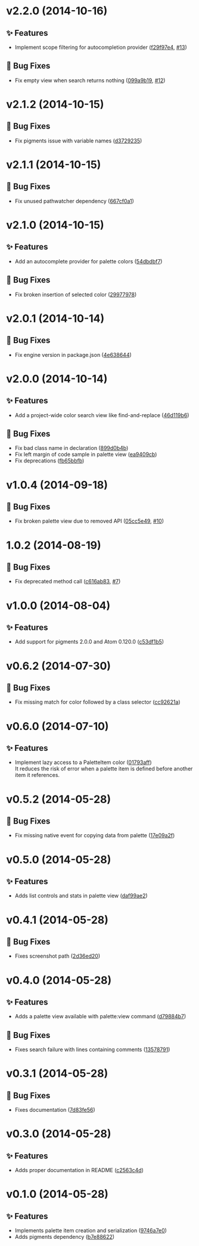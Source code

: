 <a name="v2.2.0"></a>
# v2.2.0 (2014-10-16)

## :sparkles: Features

- Implement scope filtering for autocompletion provider ([f29f97e4](https://github.com/abe33/atom-project-palette-finder/commit/f29f97e4fb47a880a92907e0aff3b633df37aebd), [#13](https://github.com/abe33/atom-project-palette-finder/issues/13))

## :bug: Bug Fixes

- Fix empty view when search returns nothing ([099a9b19](https://github.com/abe33/atom-project-palette-finder/commit/099a9b19f8c034e83109beb342e14824a76fe866), [#12](https://github.com/abe33/atom-project-palette-finder/issues/12))

<a name="v2.1.2"></a>
# v2.1.2 (2014-10-15)

## :bug: Bug Fixes

- Fix pigments issue with variable names ([d3729235](https://github.com/abe33/atom-project-palette-finder/commit/d37292359f7600d14289c9370139730eacd9bdc4))

<a name="v2.1.1"></a>
# v2.1.1 (2014-10-15)

## :bug: Bug Fixes

- Fix unused pathwatcher dependency ([667cf0a1](https://github.com/abe33/atom-project-palette-finder/commit/667cf0a1aed24b4ce7b8b156f77b18f9873d840b))

<a name="v2.1.0"></a>
# v2.1.0 (2014-10-15)

## :sparkles: Features

- Add an autocomplete provider for palette colors ([54dbdbf7](https://github.com/abe33/atom-project-palette-finder/commit/54dbdbf75d1ab907422646eb76387f150450cb8f))

## :bug: Bug Fixes

- Fix broken insertion of selected color ([29977978](https://github.com/abe33/atom-project-palette-finder/commit/299779787fe23a87bf84e2344f27f1fad8a0865d))


<a name="v2.0.1"></a>
# v2.0.1 (2014-10-14)

## :bug: Bug Fixes

- Fix engine version in package.json ([4e638644](https://github.com/abe33/atom-project-palette-finder/commit/4e6386447702819b258a603f7118054b33f41360))


<a name="v2.0.0"></a>
# v2.0.0 (2014-10-14)

## :sparkles: Features

- Add a project-wide color search view like find-and-replace ([46d119b6](https://github.com/abe33/atom-project-palette-finder/commit/46d119b6ec62385634753bc73292cdcac995bc02))

## :bug: Bug Fixes

- Fix bad class name in declaration ([899d0b4b](https://github.com/abe33/atom-project-palette-finder/commit/899d0b4bf883a806b426ed1e5a7f37cb472a2e44))
- Fix left margin of code sample in palette view ([ea9409cb](https://github.com/abe33/atom-project-palette-finder/commit/ea9409cb56cea88fc2e1fa0fc1898d34d12a30f9))
- Fix deprecations ([fb65bbfb](https://github.com/abe33/atom-project-palette-finder/commit/fb65bbfba4e970b91d8aba82d4fda086a3cf448e))

<a name="v1.0.4"></a>
# v1.0.4 (2014-09-18)

## :bug: Bug Fixes

- Fix broken palette view due to removed API ([05cc5e49](https://github.com/abe33/atom-project-palette-finder/commit/05cc5e49d60a34ea59a0d204fc9ef461e442061c), [#10](https://github.com/abe33/atom-project-palette-finder/issues/10))

<a name="1.0.2"></a>
# 1.0.2 (2014-08-19)

## :bug: Bug Fixes

- Fix deprecated method call ([c616ab83](https://github.com/abe33/atom-project-palette-finder/commit/c616ab83df274550be2d4377c2c514983e20206c), [#7](https://github.com/abe33/atom-project-palette-finder/issues/7))

<a name="v1.0.0"></a>
# v1.0.0 (2014-08-04)

## :sparkles: Features

- Add support for pigments 2.0.0 and Atom 0.120.0 ([c53df1b5](https://github.com/abe33/atom-project-palette-finder/commit/c53df1b5ec39d6d518cc57f3e9fa651e7b33a289))

<a name="v0.6.2"></a>
# v0.6.2 (2014-07-30)

## :bug: Bug Fixes

- Fix missing match for color followed by a class selector ([cc92621a](https://github.com/abe33/atom-project-palette-finder/commit/cc92621a7aa9d0c718676593d734e5c606fc12d0))

<a name="v0.6.0"></a>
# v0.6.0 (2014-07-10)

## :sparkles: Features

- Implement lazy access to a PaletteItem color ([01793aff](https://github.com/abe33/atom-project-palette-finder/commit/01793aff11558653d7fda5d81789e5c1089694a3))
  <br>It reduces the risk of error when a palette item is defined before another item it references.

<a name="v0.5.2"></a>
# v0.5.2 (2014-05-28)

## :bug: Bug Fixes

- Fix missing native event for copying data from palette ([17e09a2f](https://github.com/abe33/atom-project-palette-finder/commit/17e09a2fe4748046efcd3bfdf08e66830c44d5ef))

<a name="v0.5.0"></a>
# v0.5.0 (2014-05-28)

## :sparkles: Features

- Adds list controls and stats in palette view ([daf99ae2](https://github.com/abe33/atom-project-palette-finder/commit/daf99ae27f9c544ef0fc94709b5441c7c8a84285))


<a name="v0.4.1"></a>
# v0.4.1 (2014-05-28)

## :bug: Bug Fixes

- Fixes screenshot path ([2d36ed20](https://github.com/abe33/atom-project-palette-finder/commit/2d36ed208620b50b902a58740261c2e1b46cf26d))


<a name="v0.4.0"></a>
# v0.4.0 (2014-05-28)

## :sparkles: Features

- Adds a palette view available with palette:view command ([d79884b7](https://github.com/abe33/atom-project-palette-finder/commit/d79884b718535d6c9b7e329ae8041369f439e383))

## :bug: Bug Fixes

- Fixes search failure with lines containing comments ([13578791](https://github.com/abe33/atom-project-palette-finder/commit/13578791448ef6b2767ee92aef4d3aafda61be7f))


<a name="v0.3.1"></a>
# v0.3.1 (2014-05-28)

## :bug: Bug Fixes

- Fixes documentation ([7d83fe56](https://github.com/abe33/atom-project-palette-finder/commit/7d83fe5619b513351e80dd8d131b4c07ffd0059a))


<a name="v0.3.0"></a>
# v0.3.0 (2014-05-28)

## :sparkles: Features

- Adds proper documentation in README ([c2563c4d](https://github.com/abe33/atom-project-palette-finder/commit/c2563c4d5a11ee990cedbcea5da6fc6ecb78e235))


<a name="v0.1.0"></a>
# v0.1.0 (2014-05-28)

## :sparkles: Features

- Implements palette item creation and serialization ([9746a7e0](https://github.com/abe33/atom-project-palette-finder/commit/9746a7e0c71fb76252272d801d5b10bdeddb59e5))
- Adds pigments dependency ([b7e88622](https://github.com/abe33/atom-project-palette-finder/commit/b7e88622c443e685273638ba3caa438bc48dc819))
